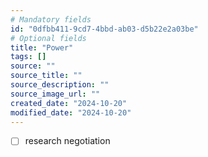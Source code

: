 ```yaml
---
# Mandatory fields
id: "0dfbb411-9cd7-4bbd-ab03-d5b22e2a03be"
# Optional fields
title: "Power"
tags: []
source: ""
source_title: ""
source_description: ""
source_image_url: ""
created_date: "2024-10-20"
modified_date: "2024-10-20"
---
```

- [ ] research negotiation 